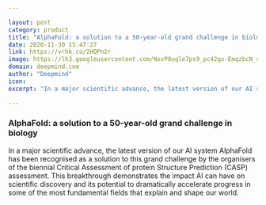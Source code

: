 ```yaml
---

layout: post
category: product
title: "AlphaFold: a solution to a 50-year-old grand challenge in biology"
date: 2020-11-30 15:47:27
link: https://vrhk.co/2HQPn2r
image: https://lh3.googleusercontent.com/NxvP8uqle7ps9_pc42gx-EmqzbcN_cZKu82VuX2XdXdl0toT77YccuxQROhdygQXSElcCy2RRHHzvOOf9pXviEffJ-768DxepKPsZgw
domain: deepmind.com
author: "Deepmind"
icon: 
excerpt: "In a major scientific advance, the latest version of our AI system AlphaFold has been recognised as a solution to this grand challenge by the organisers of the biennial Critical Assessment of protein Structure Prediction (CASP) assessment. This breakthrough demonstrates the impact AI can have on scientific discovery and its potential to dramatically accelerate progress in some of the most fundamental fields that explain and shape our world."

---
```


### AlphaFold: a solution to a 50-year-old grand challenge in biology

In a major scientific advance, the latest version of our AI system AlphaFold has been recognised as a solution to this grand challenge by the organisers of the biennial Critical Assessment of protein Structure Prediction (CASP) assessment. This breakthrough demonstrates the impact AI can have on scientific discovery and its potential to dramatically accelerate progress in some of the most fundamental fields that explain and shape our world.